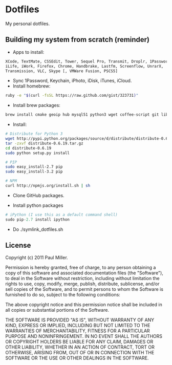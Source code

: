 # Dotfiles
My personal dotfiles.

## Building my system from scratch (reminder)

* Apps to install:

```sh
XCode, TextMate, CSSEdit, Tower, Sequel Pro, Transmit, Droplr, 1Password,
iLife, iWork, Firefox, Chrome, Handbrake, Lastfm, Screenflow, UnrarX,
Transmission, VLC, Skype [, VMWare Fusion, PSCS5]
```

* Sync 1Password, Keychain, iPhoto, iDisk, iTunes, iCloud.
* Install homebrew: 
    
```sh
ruby -e "$(curl -fsSL https://raw.github.com/gist/323731)"
```

* Install brew packages:

```sh
brew install cmake geoip hub mysql51 python3 wget coffee-script git libevent node readline gdbm htop memcached pidof sqlite
```

* Install:

```sh
# Distribute for Python 3
wget http://pypi.python.org/packages/source/d/distribute/distribute-0.6.19.tar.gz
tar -zxvf distribute-0.6.19.tar.gz
cd distribute-0.6.19
sudo python setup.py install

# PIP
sudo easy_install-2.7 pip
sudo easy_install-3.2 pip

# NPM
curl http://npmjs.org/install.sh | sh
```

* Clone GitHub packages.

* Install python packages

```python
# iPython (I use this as a default command shell)
sudo pip-2.7 install ipython

````

* Do ./symlink_dotfiles.sh


## License

Copyright (c) 2011 Paul Miller.

Permission is hereby granted, free of charge, to any person obtaining a copy of this software and associated documentation files (the "Software"), to deal in the Software without restriction, including without limitation the rights to use, copy, modify, merge, publish, distribute, sublicense, and/or sell copies of the Software, and to permit persons to whom the Software is furnished to do so, subject to the following conditions:

The above copyright notice and this permission notice shall be included in all copies or substantial portions of the Software.

THE SOFTWARE IS PROVIDED "AS IS", WITHOUT WARRANTY OF ANY KIND, EXPRESS OR IMPLIED, INCLUDING BUT NOT LIMITED TO THE WARRANTIES OF MERCHANTABILITY, FITNESS FOR A PARTICULAR PURPOSE AND NONINFRINGEMENT. IN NO EVENT SHALL THE AUTHORS OR COPYRIGHT HOLDERS BE LIABLE FOR ANY CLAIM, DAMAGES OR OTHER LIABILITY, WHETHER IN AN ACTION OF CONTRACT, TORT OR OTHERWISE, ARISING FROM, OUT OF OR IN CONNECTION WITH THE SOFTWARE OR THE USE OR OTHER DEALINGS IN THE SOFTWARE.

